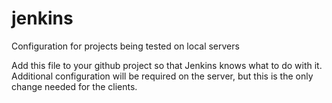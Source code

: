 # jenkins
Configuration for projects being tested on local servers

Add this file to your github project so that Jenkins knows what to do with it.
Additional configuration will be required on the server, but this is the only
change needed for the clients.
